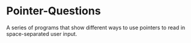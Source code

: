 # Pointer-Questions

A series of programs that show different ways to use pointers to read in space-separated user input.
